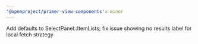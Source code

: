 ```yaml
---
'@openproject/primer-view-components': minor
---
```


Add defaults to SelectPanel::ItemLists; fix issue showing no results label for local fetch strategy
